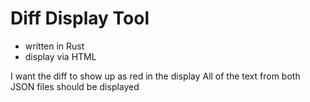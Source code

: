 # Diff Display Tool

* written in Rust 
* display via HTML


I want the diff to show up as red in the display
All of the text from both JSON files should be displayed 
